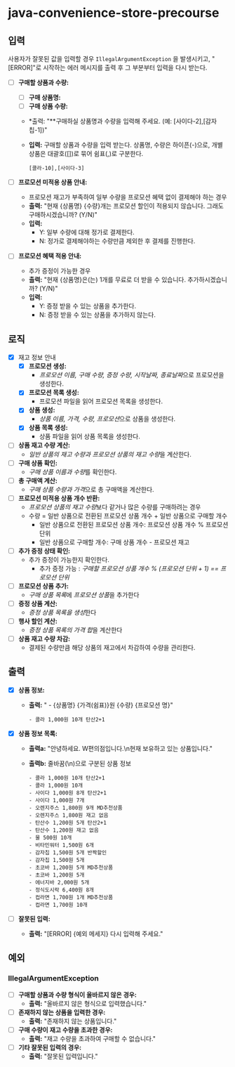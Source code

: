 # java-convenience-store-precourse

## 입력

사용자가 잘못된 값을 입력할 경우 `IllegalArgumentException` 을 발생시키고, "[ERROR]"로 시작하는 에러 메시지를 출력 후 그 부분부터 입력을 다시 받는다.

- [ ]  **구매할 상품과 수량:**
    - [ ]  **구매 상품명:**
    - [ ]  **구매 상품 수량:**
    - *출력: "**구매하실 상품명과 수량을 입력해 주세요. (예: [사이다-2],[감자칩-1])"
    - **입력:** 구매할 상품과 수량을 입력 받는다. 상품명, 수량은 하이픈(-)으로, 개별 상품은 대괄호([])로 묶어 쉼표(,)로 구분한다.

        ```
        [콜라-10],[사이다-3]
        ```

- [ ]  **프로모션 미적용 상품 안내:**
    - 프로모션 재고가 부족하여 일부 수량을 프로모션 혜택 없이 결제해야 하는 경우
    - **출력:** "현재 {상품명} {수량}개는 프로모션 할인이 적용되지 않습니다. 그래도 구매하시겠습니까? (Y/N)"
    - **입력:**
        - Y: 일부 수량에 대해 정가로 결제한다.
        - N: 정가로 결제해야하는 수량만큼 제외한 후 결제를 진행한다.
- [ ]  **프로모션 혜택 적용 안내:**
    - 추가 증정이 가능한 경우
    - **출력:** "현재 {상품명}은(는) 1개를 무료로 더 받을 수 있습니다. 추가하시겠습니까? (Y/N)"
    - **입력:**
        - Y: 증정 받을 수 있는 상품을 추가한다.
        - N: 증정 받을 수 있는 상품을 추가하지 않는다.

## 로직

- [x]  재고 정보 안내
    - [x]  **프로모션 생성:**
        - *프로모션 이름, 구매 수량, 증정 수량, 시작날짜, 종료날짜*으로 프로모션을 생성한다.
    - [x]  **프로모션 목록 생성:**
        - 프로모션 파일을 읽어 프로모션 목록을 생성한다.
    - [x]  **상품 생성:**
        - *상품 이름, 가격, 수량, 프로모션*으로 상품을 생성한다.
    - [x]  **상품 목록 생성:**
        - 상품 파일을 읽어 상품 목록을 생성한다.
- [ ]  **상품 재고 수량 계산:**
    - *일반 상품의 재고* *수량과* *프로모션 상품의 재고 수량*을 계산한다.
- [ ]  **구매 상품 확인:**
    - *구매 상품 이름과 수량*를 확인한다.
- [ ]  **총 구매액 계산:**
    - *구매 상품 수량과 가격*으로 총 구매액을 계산한다.
- [ ]  **프로모션 미적용 상품 개수 반환:**
    - *프로모션 상품의 재고 수량*보다 같거나 많은 수량를 구매하려는 경우
    - 수량 = 일반 상품으로 전환된 프로모션 상품 개수 + 일반 상품으로 구매할 개수
        - 일반 상품으로 전환된 프로모션 상품 개수: 프로모션 상품 개수 % 프로모션 단위
        - 일반 상품으로 구매할 개수: 구매 상품 개수 - 프로모션 재고
- [ ]  **추가 증정 상태 확인:**
    - 추가 증정이 가능한지 확인한다.
        - 추가 증정 가능 : *구매할 프로모션 상품 개수 % (프로모션 단위 + 1) == 프로모션 단위*
- [ ]  **프로모션 상품 추가:**
    - *구매 상품 목록*에 *프로모션 상품*을 추가한다
- [ ]  **증정 상품 계산:**
    - *증정 상품 목록을 생성*한다
- [ ]  **행사 할인 계산:**
    - *증정 상품 목록의 가격 합*을 계산한다
- [ ]  **상품 재고 수량 차감:**
    - 결제된 수량만큼 해당 상품의 재고에서 차감하여 수량을 관리한다.

## 출력

- [x]  **상품 정보:**
    - **출력:** " - {상품명} {가격(쉼표)}원 {수량} {프로모션 명}"

        ```
        - 콜라 1,000원 10개 탄산2+1
        ```

- [x]  **상품 정보 목록:**
    - **출력a:** "안녕하세요. W편의점입니다.\n현재 보유하고 있는 상품입니다."
    - **출력b:** 줄바꿈(\n)으로 구분된 상품 정보

        ```
        - 콜라 1,000원 10개 탄산2+1
        - 콜라 1,000원 10개
        - 사이다 1,000원 8개 탄산2+1
        - 사이다 1,000원 7개
        - 오렌지주스 1,800원 9개 MD추천상품
        - 오렌지주스 1,800원 재고 없음
        - 탄산수 1,200원 5개 탄산2+1
        - 탄산수 1,200원 재고 없음
        - 물 500원 10개
        - 비타민워터 1,500원 6개
        - 감자칩 1,500원 5개 반짝할인
        - 감자칩 1,500원 5개
        - 초코바 1,200원 5개 MD추천상품
        - 초코바 1,200원 5개
        - 에너지바 2,000원 5개
        - 정식도시락 6,400원 8개
        - 컵라면 1,700원 1개 MD추천상품
        - 컵라면 1,700원 10개
        ```

- [ ]  **잘못된 입력:**
    - **출력:** "[ERROR] {예외 메세지} 다시 입력해 주세요."

## 예외

### IllegalArgumentException

- [ ]  **구매할 상품과 수량 형식이 올바르지 않은 경우:**
    - **출력:** "올바르지 않은 형식으로 입력했습니다."
- [ ]  **존재하지 않는 상품을 입력한 경우:**
    - **출력:** "존재하지 않는 상품입니다."
- [ ]  **구매 수량이 재고 수량을 초과한 경우:**
    - **출력:** "재고 수량을 초과하여 구매할 수 없습니다."
- [ ]  **기타 잘못된 입력의 경우:**
    - **출력:** "잘못된 입력입니다."
